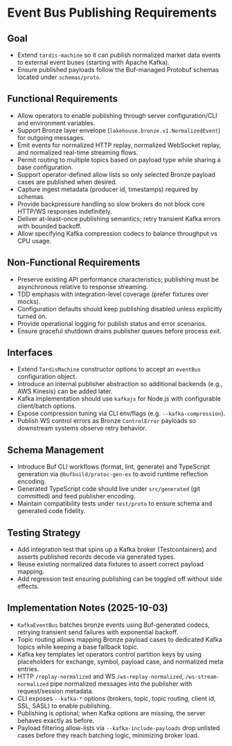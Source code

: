 # Event Bus Publishing Requirements

## Goal
- Extend `tardis-machine` so it can publish normalized market data events to external event buses (starting with Apache Kafka).
- Ensure published payloads follow the Buf-managed Protobuf schemas located under `schemas/proto`.

## Functional Requirements
- Allow operators to enable publishing through server configuration/CLI and environment variables.
- Support Bronze layer envelope (`lakehouse.bronze.v1.NormalizedEvent`) for outgoing messages.
- Emit events for normalized HTTP replay, normalized WebSocket replay, and normalized real-time streaming flows.
- Permit routing to multiple topics based on payload type while sharing a base configuration.
- Support operator-defined allow lists so only selected Bronze payload cases are published when desired.
- Capture ingest metadata (producer id, timestamps) required by schemas.
- Provide backpressure handling so slow brokers do not block core HTTP/WS responses indefinitely.
- Deliver at-least-once publishing semantics; retry transient Kafka errors with bounded backoff.
- Allow specifying Kafka compression codecs to balance throughput vs CPU usage.

## Non-Functional Requirements
- Preserve existing API performance characteristics; publishing must be asynchronous relative to response streaming.
- TDD emphasis with integration-level coverage (prefer fixtures over mocks).
- Configuration defaults should keep publishing disabled unless explicitly turned on.
- Provide operational logging for publish status and error scenarios.
- Ensure graceful shutdown drains publisher queues before process exit.

## Interfaces
- Extend `TardisMachine` constructor options to accept an `eventBus` configuration object.
- Introduce an internal publisher abstraction so additional backends (e.g., AWS Kinesis) can be added later.
- Kafka implementation should use `kafkajs` for Node.js with configurable client/batch options.
- Expose compression tuning via CLI env/flags (e.g. `--kafka-compression`).
- Publish WS control errors as Bronze `ControlError` payloads so downstream systems observe retry behavior.

## Schema Management
- Introduce Buf CLI workflows (format, lint, generate) and TypeScript generation via `@bufbuild/protoc-gen-es` to avoid runtime reflection encoding.
- Generated TypeScript code should live under `src/generated` (git committed) and feed publisher encoding.
- Maintain compatibility tests under `test/proto` to ensure schema and generated code fidelity.

## Testing Strategy
- Add integration test that spins up a Kafka broker (Testcontainers) and asserts published records decode via generated types.
- Reuse existing normalized data fixtures to assert correct payload mapping.
- Add regression test ensuring publishing can be toggled off without side effects.

## Implementation Notes (2025-10-03)
- `KafkaEventBus` batches bronze events using Buf-generated codecs, retrying transient send failures with exponential backoff.
- Topic routing allows mapping Bronze payload cases to dedicated Kafka topics while keeping a base fallback topic.
- Kafka key templates let operators control partition keys by using placeholders for exchange, symbol, payload case, and normalized meta entries.
- HTTP `/replay-normalized` and WS `/ws-replay-normalized`, `/ws-stream-normalized` pipe normalized messages into the publisher with request/session metadata.
- CLI exposes `--kafka-*` options (brokers, topic, topic routing, client id, SSL, SASL) to enable publishing.
- Publishing is optional; when Kafka options are missing, the server behaves exactly as before.
- Payload filtering allow-lists via `--kafka-include-payloads` drop unlisted cases before they reach batching logic, minimizing broker load.
